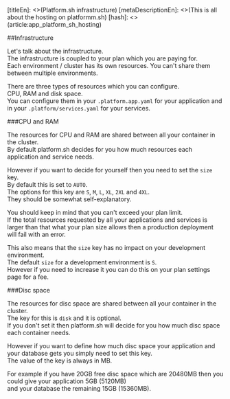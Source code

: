 [titleEn]: <>(Platform.sh infrastructure)
[metaDescriptionEn]: <>(This is all about the hosting on platformm.sh)
[hash]: <>(article:app_platform_sh_hosting)

##Infrastructure

Let's talk about the infrastructure.  
The infrastructure is coupled to your plan which you are paying for.  
Each environment / cluster has its own resources. You can't share them between multiple environments.  

There are three types of resources which you can configure.  
CPU, RAM and disk space.  
You can configure them in your `.platform.app.yaml` for your application and in your `.platform/services.yaml` for your services.  

###CPU and RAM

The resources for CPU and RAM are shared between all your container in the cluster.  
By default platform.sh decides for you how much resources each application and service needs.
  
However if you want to decide for yourself then you need to set the `size` key.  
By default this is set to `AUTO`.  
The options for this key are `S`, `M`, `L`, `XL`, `2XL` and `4XL`.  
They should be somewhat self-explanatory.
  
You should keep in mind that you can't exceed your plan limit.  
If the total resources requested by all your applications and services is larger than that what your plan size allows
then a production deployment will fail with an error.  

This also means that the `size` key has no impact on your development environment.  
The default `size` for a development environment is `S`.  
However if you need to increase it you can do this on your plan settings page for a fee.  

###Disc space

The resources for disc space are shared between all your container in the cluster.  
The key for this is `disk` and it is optional.  
If you don't set it then platform.sh will decide for you how much disc space each container needs.  

However if you want to define how much disc space your application and your database gets you simply need to set this key.  
The value of the key is always in MB. 

For example if you have 20GB free disc space which are 20480MB then you could give your application 5GB (5120MB)  
and your database the remaining 15GB (15360MB).  
